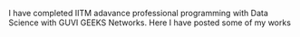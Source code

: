 I have completed IITM adavance professional programming with Data Science with GUVI GEEKS Networks.
Here I have posted some of my works
